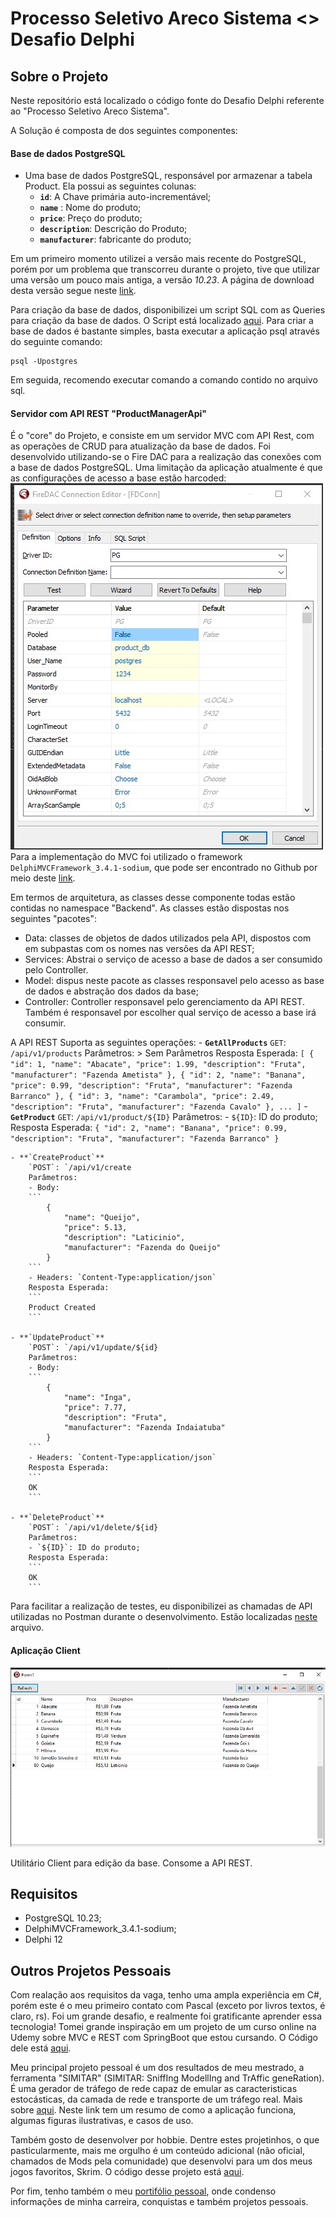 # Processo Seletivo Areco Sistema <> Desafio Delphi

## Sobre o Projeto

Neste repositório está localizado o código fonte do Desafio Delphi referente ao "Processo Seletivo Areco Sistema".

A Solução é composta de dos seguintes componentes:

#### Base de dados PostgreSQL

- Uma base de dados PostgreSQL, responsável por armazenar a tabela Product. Ela possui as seguintes colunas:
	- **`id`**: A Chave primária auto-incrementável;
	- **`name`** : Nome do produto;
	- **`price`**: Preço do produto;
	- **`description`**: Descrição do Produto;
	- **`manufacturer`**: fabricante do produto;

Em um primeiro momento utilizei a versão mais recente do PostgreSQL, porém por um problema que transcorreu durante o projeto, tive que utilizar uma versão um pouco mais antiga, a versão *10.23*. A página de download desta versão segue neste [link](https://www.postgresql.org/ftp/source/v10.23/).

Para criação da base de dados, disponibilizei um script SQL com as Queries para criação da base de dados. O Script está localizado [aqui](./Docs/sql/product_db.sql). Para criar a base de dados é bastante simples, basta executar a aplicação psql através do seguinte comando:

```
psql -Upostgres
```  

Em seguida, recomendo executar comando a comando contido no arquivo sql.


#### Servidor com API REST "ProductManagerApi"

É o "core" do Projeto, e consiste em um servidor MVC com API Rest, com as operações de CRUD para atualização da base de dados. Foi desenvolvido utilizando-se o Fire DAC para a realização das conexões com a base de dados PostgreSQL. Uma limitação da aplicação atualmente é que as configurações de acesso a base estão harcoded:
![FireDac](./Docs/images/fire-dac.jpg) 
Para a implementação do MVC foi utilizado o framework `DelphiMVCFramework_3.4.1-sodium`, que pode ser encontrado no Github por meio deste [link](https://github.com/danieleteti/delphimvcframework/releases/tag/v3.4.1-sodium).

Em termos de arquitetura, as classes desse componente todas estão contidas no namespace "Backend". As classes estão dispostas nos seguintes "pacotes":
- Data: classes de objetos de dados utilizados pela API, dispostos com em subpastas com os nomes nas versões da API REST;
- Services: Abstrai o serviço de acesso a base de dados a ser consumido pelo Controller.
- Model: dispus neste pacote as classes responsavel pelo acesso as base de dados e abstração dos dados da base; 
- Controller: Controller responsavel pelo gerenciamento da API REST. Também é responsavel por escolher qual serviço de acesso a base irá consumir. 


A API REST Suporta as seguintes operações:
	- **`GetAllProducts`**
		`GET`: `/api/v1/products`
		Parâmetros:
		> Sem Parâmetros
		Resposta Esperada:
		```
		[
			{
				"id": 1,
				"name": "Abacate",
				"price": 1.99,
				"description": "Fruta",
				"manufacturer": "Fazenda Ametista"
			},
			{
				"id": 2,
				"name": "Banana",
				"price": 0.99,
				"description": "Fruta",
				"manufacturer": "Fazenda Barranco"
			},
			{
				"id": 3,
				"name": "Carambola",
				"price": 2.49,
				"description": "Fruta",
				"manufacturer": "Fazenda Cavalo"
			},
			...
		]
		```
	- **`GetProduct`**
		`GET`: `/api/v1/product/${ID}`
		Parâmetros:
		- `${ID}`: ID do produto;
		Resposta Esperada:
		```
		{
			"id": 2,
			"name": "Banana",
			"price": 0.99,
			"description": "Fruta",
			"manufacturer": "Fazenda Barranco"
		}
		```
		
	- **`CreateProduct`**
		`POST`: `/api/v1/create
		Parâmetros:
		- Body:
		```
			{
				"name": "Queijo",
				"price": 5.13,
				"description": "Laticinio",
				"manufacturer": "Fazenda do Queijo"
			}
		```
		- Headers: `Content-Type:application/json`
		Resposta Esperada:
		```
		Product Created
		```

	- **`UpdateProduct`**
		`POST`: `/api/v1/update/${id}
		Parâmetros:
		- Body:
		```
			{
				"name": "Inga",
				"price": 7.77,
				"description": "Fruta",
				"manufacturer": "Fazenda Indaiatuba"
			}
		```
		- Headers: `Content-Type:application/json`
		Resposta Esperada:
		```
		OK
		```		

	- **`DeleteProduct`**
		`POST`: `/api/v1/delete/${id}
		Parâmetros:
		- `${ID}`: ID do produto;
		Resposta Esperada:
		```
		OK
		```		

Para facilitar a realização de testes, eu disponibilizei as chamadas de API utilizadas no Postman durante o desenvolvimento. Estão localizadas [neste](./Docs/postman/Delphi.postman_collection.json) arquivo.

#### Aplicação Client

![FireDac](./Docs/images/client.jpg) 

Utilitário Client para edição da base. Consome a API REST.


## Requisitos

- PostgreSQL 10.23;
- DelphiMVCFramework_3.4.1-sodium;
- Delphi 12


## Outros Projetos Pessoais

Com realação aos requisitos da vaga, tenho uma ampla experiência em C#, porém este é o meu primeiro contato com Pascal (exceto por livros textos, é claro, rs). Foi um grande desafio, e realmente foi gratificante aprender essa tecnologia! Tomei grande inspiração em um projeto de um curso online na Udemy sobre MVC e REST com SpringBoot que estou cursando. O Código dele está [aqui](https://github.com/AndersonPaschoalon/Online-Courses/tree/master/Udemy/RestWithSpringBootAndJava/Src/RestWithSpringBoot).

Meu principal projeto pessoal é um dos resultados de meu mestrado, a ferramenta "SIMITAR" (SIMITAR: SniffIng ModellIng and TrAffic geneRation).
É uma gerador de tráfego de rede capaz de emular as caracteristicas estocásticas, da camada de rede e transporte de um tráfego real. Mais sobre [aqui](https://github.com/AndersonPaschoalon/Simitar/tree/master/SIMITAR). Neste link tem um resumo de como a aplicação funciona, algumas figuras ilustrativas, e casos de uso. 

Também gosto de desenvolver por hobbie. Dentre estes projetinhos, o que pasticularmente, mais me orgulho é um conteúdo adicional (não oficial, chamados de Mods pela comunidade) que desenvolvi para um dos meus jogos favoritos, Skrim. O código desse projeto está [aqui](https://github.com/AndersonPaschoalon/Skyrim-DSilHand).

Por fim, tenho também o meu [portifólio pessoal](https://andersonpaschoalon.github.io), onde condenso informações de minha carreira, conquistas e também projetos pessoais. 








